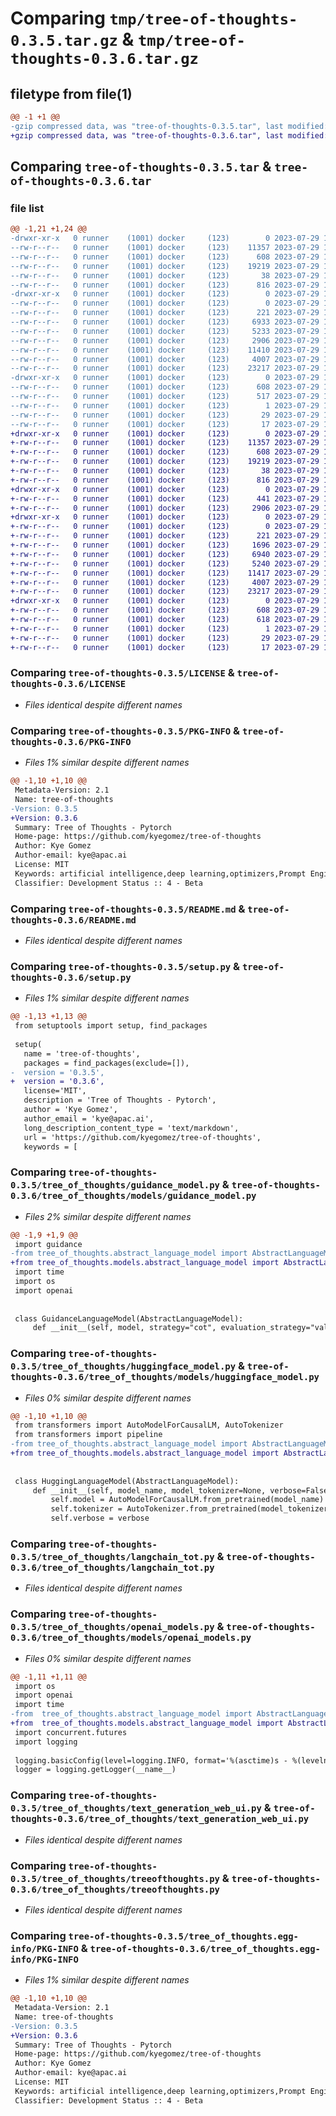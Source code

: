 # Comparing `tmp/tree-of-thoughts-0.3.5.tar.gz` & `tmp/tree-of-thoughts-0.3.6.tar.gz`

## filetype from file(1)

```diff
@@ -1 +1 @@
-gzip compressed data, was "tree-of-thoughts-0.3.5.tar", last modified: Sat Jul 29 19:03:42 2023, max compression
+gzip compressed data, was "tree-of-thoughts-0.3.6.tar", last modified: Sat Jul 29 19:10:48 2023, max compression
```

## Comparing `tree-of-thoughts-0.3.5.tar` & `tree-of-thoughts-0.3.6.tar`

### file list

```diff
@@ -1,21 +1,24 @@
-drwxr-xr-x   0 runner    (1001) docker     (123)        0 2023-07-29 19:03:42.836820 tree-of-thoughts-0.3.5/
--rw-r--r--   0 runner    (1001) docker     (123)    11357 2023-07-29 19:03:30.000000 tree-of-thoughts-0.3.5/LICENSE
--rw-r--r--   0 runner    (1001) docker     (123)      608 2023-07-29 19:03:42.836820 tree-of-thoughts-0.3.5/PKG-INFO
--rw-r--r--   0 runner    (1001) docker     (123)    19219 2023-07-29 19:03:30.000000 tree-of-thoughts-0.3.5/README.md
--rw-r--r--   0 runner    (1001) docker     (123)       38 2023-07-29 19:03:42.836820 tree-of-thoughts-0.3.5/setup.cfg
--rw-r--r--   0 runner    (1001) docker     (123)      816 2023-07-29 19:03:30.000000 tree-of-thoughts-0.3.5/setup.py
-drwxr-xr-x   0 runner    (1001) docker     (123)        0 2023-07-29 19:03:42.832820 tree-of-thoughts-0.3.5/tree_of_thoughts/
--rw-r--r--   0 runner    (1001) docker     (123)        0 2023-07-29 19:03:30.000000 tree-of-thoughts-0.3.5/tree_of_thoughts/__init__.py
--rw-r--r--   0 runner    (1001) docker     (123)      221 2023-07-29 19:03:30.000000 tree-of-thoughts-0.3.5/tree_of_thoughts/abstract_language_model.py
--rw-r--r--   0 runner    (1001) docker     (123)     6933 2023-07-29 19:03:30.000000 tree-of-thoughts-0.3.5/tree_of_thoughts/guidance_model.py
--rw-r--r--   0 runner    (1001) docker     (123)     5233 2023-07-29 19:03:30.000000 tree-of-thoughts-0.3.5/tree_of_thoughts/huggingface_model.py
--rw-r--r--   0 runner    (1001) docker     (123)     2906 2023-07-29 19:03:30.000000 tree-of-thoughts-0.3.5/tree_of_thoughts/langchain_tot.py
--rw-r--r--   0 runner    (1001) docker     (123)    11410 2023-07-29 19:03:30.000000 tree-of-thoughts-0.3.5/tree_of_thoughts/openai_models.py
--rw-r--r--   0 runner    (1001) docker     (123)     4007 2023-07-29 19:03:30.000000 tree-of-thoughts-0.3.5/tree_of_thoughts/text_generation_web_ui.py
--rw-r--r--   0 runner    (1001) docker     (123)    23217 2023-07-29 19:03:30.000000 tree-of-thoughts-0.3.5/tree_of_thoughts/treeofthoughts.py
-drwxr-xr-x   0 runner    (1001) docker     (123)        0 2023-07-29 19:03:42.836820 tree-of-thoughts-0.3.5/tree_of_thoughts.egg-info/
--rw-r--r--   0 runner    (1001) docker     (123)      608 2023-07-29 19:03:42.000000 tree-of-thoughts-0.3.5/tree_of_thoughts.egg-info/PKG-INFO
--rw-r--r--   0 runner    (1001) docker     (123)      517 2023-07-29 19:03:42.000000 tree-of-thoughts-0.3.5/tree_of_thoughts.egg-info/SOURCES.txt
--rw-r--r--   0 runner    (1001) docker     (123)        1 2023-07-29 19:03:42.000000 tree-of-thoughts-0.3.5/tree_of_thoughts.egg-info/dependency_links.txt
--rw-r--r--   0 runner    (1001) docker     (123)       29 2023-07-29 19:03:42.000000 tree-of-thoughts-0.3.5/tree_of_thoughts.egg-info/requires.txt
--rw-r--r--   0 runner    (1001) docker     (123)       17 2023-07-29 19:03:42.000000 tree-of-thoughts-0.3.5/tree_of_thoughts.egg-info/top_level.txt
+drwxr-xr-x   0 runner    (1001) docker     (123)        0 2023-07-29 19:10:48.837896 tree-of-thoughts-0.3.6/
+-rw-r--r--   0 runner    (1001) docker     (123)    11357 2023-07-29 19:10:35.000000 tree-of-thoughts-0.3.6/LICENSE
+-rw-r--r--   0 runner    (1001) docker     (123)      608 2023-07-29 19:10:48.837896 tree-of-thoughts-0.3.6/PKG-INFO
+-rw-r--r--   0 runner    (1001) docker     (123)    19219 2023-07-29 19:10:35.000000 tree-of-thoughts-0.3.6/README.md
+-rw-r--r--   0 runner    (1001) docker     (123)       38 2023-07-29 19:10:48.837896 tree-of-thoughts-0.3.6/setup.cfg
+-rw-r--r--   0 runner    (1001) docker     (123)      816 2023-07-29 19:10:36.000000 tree-of-thoughts-0.3.6/setup.py
+drwxr-xr-x   0 runner    (1001) docker     (123)        0 2023-07-29 19:10:48.837896 tree-of-thoughts-0.3.6/tree_of_thoughts/
+-rw-r--r--   0 runner    (1001) docker     (123)      441 2023-07-29 19:10:36.000000 tree-of-thoughts-0.3.6/tree_of_thoughts/__init__.py
+-rw-r--r--   0 runner    (1001) docker     (123)     2906 2023-07-29 19:10:36.000000 tree-of-thoughts-0.3.6/tree_of_thoughts/langchain_tot.py
+drwxr-xr-x   0 runner    (1001) docker     (123)        0 2023-07-29 19:10:48.837896 tree-of-thoughts-0.3.6/tree_of_thoughts/models/
+-rw-r--r--   0 runner    (1001) docker     (123)        0 2023-07-29 19:10:36.000000 tree-of-thoughts-0.3.6/tree_of_thoughts/models/__init__.py
+-rw-r--r--   0 runner    (1001) docker     (123)      221 2023-07-29 19:10:36.000000 tree-of-thoughts-0.3.6/tree_of_thoughts/models/abstract_language_model.py
+-rw-r--r--   0 runner    (1001) docker     (123)     1696 2023-07-29 19:10:36.000000 tree-of-thoughts-0.3.6/tree_of_thoughts/models/anthropic.py
+-rw-r--r--   0 runner    (1001) docker     (123)     6940 2023-07-29 19:10:36.000000 tree-of-thoughts-0.3.6/tree_of_thoughts/models/guidance_model.py
+-rw-r--r--   0 runner    (1001) docker     (123)     5240 2023-07-29 19:10:36.000000 tree-of-thoughts-0.3.6/tree_of_thoughts/models/huggingface_model.py
+-rw-r--r--   0 runner    (1001) docker     (123)    11417 2023-07-29 19:10:36.000000 tree-of-thoughts-0.3.6/tree_of_thoughts/models/openai_models.py
+-rw-r--r--   0 runner    (1001) docker     (123)     4007 2023-07-29 19:10:36.000000 tree-of-thoughts-0.3.6/tree_of_thoughts/text_generation_web_ui.py
+-rw-r--r--   0 runner    (1001) docker     (123)    23217 2023-07-29 19:10:36.000000 tree-of-thoughts-0.3.6/tree_of_thoughts/treeofthoughts.py
+drwxr-xr-x   0 runner    (1001) docker     (123)        0 2023-07-29 19:10:48.837896 tree-of-thoughts-0.3.6/tree_of_thoughts.egg-info/
+-rw-r--r--   0 runner    (1001) docker     (123)      608 2023-07-29 19:10:48.000000 tree-of-thoughts-0.3.6/tree_of_thoughts.egg-info/PKG-INFO
+-rw-r--r--   0 runner    (1001) docker     (123)      618 2023-07-29 19:10:48.000000 tree-of-thoughts-0.3.6/tree_of_thoughts.egg-info/SOURCES.txt
+-rw-r--r--   0 runner    (1001) docker     (123)        1 2023-07-29 19:10:48.000000 tree-of-thoughts-0.3.6/tree_of_thoughts.egg-info/dependency_links.txt
+-rw-r--r--   0 runner    (1001) docker     (123)       29 2023-07-29 19:10:48.000000 tree-of-thoughts-0.3.6/tree_of_thoughts.egg-info/requires.txt
+-rw-r--r--   0 runner    (1001) docker     (123)       17 2023-07-29 19:10:48.000000 tree-of-thoughts-0.3.6/tree_of_thoughts.egg-info/top_level.txt
```

### Comparing `tree-of-thoughts-0.3.5/LICENSE` & `tree-of-thoughts-0.3.6/LICENSE`

 * *Files identical despite different names*

### Comparing `tree-of-thoughts-0.3.5/PKG-INFO` & `tree-of-thoughts-0.3.6/PKG-INFO`

 * *Files 1% similar despite different names*

```diff
@@ -1,10 +1,10 @@
 Metadata-Version: 2.1
 Name: tree-of-thoughts
-Version: 0.3.5
+Version: 0.3.6
 Summary: Tree of Thoughts - Pytorch
 Home-page: https://github.com/kyegomez/tree-of-thoughts
 Author: Kye Gomez
 Author-email: kye@apac.ai
 License: MIT
 Keywords: artificial intelligence,deep learning,optimizers,Prompt Engineering
 Classifier: Development Status :: 4 - Beta
```

### Comparing `tree-of-thoughts-0.3.5/README.md` & `tree-of-thoughts-0.3.6/README.md`

 * *Files identical despite different names*

### Comparing `tree-of-thoughts-0.3.5/setup.py` & `tree-of-thoughts-0.3.6/setup.py`

 * *Files 1% similar despite different names*

```diff
@@ -1,13 +1,13 @@
 from setuptools import setup, find_packages
 
 setup(
   name = 'tree-of-thoughts',
   packages = find_packages(exclude=[]),
-  version = '0.3.5',
+  version = '0.3.6',
   license='MIT',
   description = 'Tree of Thoughts - Pytorch',
   author = 'Kye Gomez',
   author_email = 'kye@apac.ai',
   long_description_content_type = 'text/markdown',
   url = 'https://github.com/kyegomez/tree-of-thoughts',
   keywords = [
```

### Comparing `tree-of-thoughts-0.3.5/tree_of_thoughts/guidance_model.py` & `tree-of-thoughts-0.3.6/tree_of_thoughts/models/guidance_model.py`

 * *Files 2% similar despite different names*

```diff
@@ -1,9 +1,9 @@
 import guidance
-from tree_of_thoughts.abstract_language_model import AbstractLanguageModel
+from tree_of_thoughts.models.abstract_language_model import AbstractLanguageModel
 import time
 import os
 import openai
 
 
 class GuidanceLanguageModel(AbstractLanguageModel):
     def __init__(self, model, strategy="cot", evaluation_strategy="value", enable_ReAct_prompting=False):
```

### Comparing `tree-of-thoughts-0.3.5/tree_of_thoughts/huggingface_model.py` & `tree-of-thoughts-0.3.6/tree_of_thoughts/models/huggingface_model.py`

 * *Files 0% similar despite different names*

```diff
@@ -1,10 +1,10 @@
 from transformers import AutoModelForCausalLM, AutoTokenizer
 from transformers import pipeline
-from tree_of_thoughts.abstract_language_model import AbstractLanguageModel
+from tree_of_thoughts.models.abstract_language_model import AbstractLanguageModel
 
 
 class HuggingLanguageModel(AbstractLanguageModel):
     def __init__(self, model_name, model_tokenizer=None, verbose=False):
         self.model = AutoModelForCausalLM.from_pretrained(model_name)
         self.tokenizer = AutoTokenizer.from_pretrained(model_tokenizer or model_name)
         self.verbose = verbose
```

### Comparing `tree-of-thoughts-0.3.5/tree_of_thoughts/langchain_tot.py` & `tree-of-thoughts-0.3.6/tree_of_thoughts/langchain_tot.py`

 * *Files identical despite different names*

### Comparing `tree-of-thoughts-0.3.5/tree_of_thoughts/openai_models.py` & `tree-of-thoughts-0.3.6/tree_of_thoughts/models/openai_models.py`

 * *Files 0% similar despite different names*

```diff
@@ -1,11 +1,11 @@
 import os
 import openai
 import time
-from  tree_of_thoughts.abstract_language_model import AbstractLanguageModel
+from  tree_of_thoughts.models.abstract_language_model import AbstractLanguageModel
 import concurrent.futures
 import logging 
 
 logging.basicConfig(level=logging.INFO, format='%(asctime)s - %(levelname)s - %(message)s')
 logger = logging.getLogger(__name__)
```

### Comparing `tree-of-thoughts-0.3.5/tree_of_thoughts/text_generation_web_ui.py` & `tree-of-thoughts-0.3.6/tree_of_thoughts/text_generation_web_ui.py`

 * *Files identical despite different names*

### Comparing `tree-of-thoughts-0.3.5/tree_of_thoughts/treeofthoughts.py` & `tree-of-thoughts-0.3.6/tree_of_thoughts/treeofthoughts.py`

 * *Files identical despite different names*

### Comparing `tree-of-thoughts-0.3.5/tree_of_thoughts.egg-info/PKG-INFO` & `tree-of-thoughts-0.3.6/tree_of_thoughts.egg-info/PKG-INFO`

 * *Files 1% similar despite different names*

```diff
@@ -1,10 +1,10 @@
 Metadata-Version: 2.1
 Name: tree-of-thoughts
-Version: 0.3.5
+Version: 0.3.6
 Summary: Tree of Thoughts - Pytorch
 Home-page: https://github.com/kyegomez/tree-of-thoughts
 Author: Kye Gomez
 Author-email: kye@apac.ai
 License: MIT
 Keywords: artificial intelligence,deep learning,optimizers,Prompt Engineering
 Classifier: Development Status :: 4 - Beta
```

